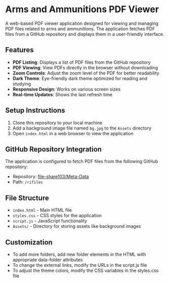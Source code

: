 # Arms and Ammunitions PDF Viewer

A web-based PDF viewer application designed for viewing and managing PDF files related to arms and ammunitions. The application fetches PDF files from a GitHub repository and displays them in a user-friendly interface.

## Features

- **PDF Listing**: Displays a list of PDF files from the GitHub repository
- **PDF Viewing**: View PDFs directly in the browser without downloading
- **Zoom Controls**: Adjust the zoom level of the PDF for better readability
- **Dark Theme**: Eye-friendly dark theme optimized for reading and studying
- **Responsive Design**: Works on various screen sizes
- **Real-time Updates**: Shows the last refresh time

## Setup Instructions

1. Clone this repository to your local machine
2. Add a background image file named `bg.jpg` to the `Assets` directory
3. Open `index.html` in a web browser to view the application

## GitHub Repository Integration

The application is configured to fetch PDF files from the following GitHub repository:
- Repository: [file-share103/Meta-Data](https://github.com/file-share103/Meta-Data)
- Path: `/rifiles`

## File Structure

- `index.html` - Main HTML file
- `styles.css` - CSS styles for the application
- `script.js` - JavaScript functionality
- `Assets/` - Directory for storing assets like background images

## Customization

- To add more folders, add new folder elements in the HTML with appropriate data-folder attributes
- To change the external links, modify the URLs in the script.js file
- To adjust the theme colors, modify the CSS variables in the styles.css file